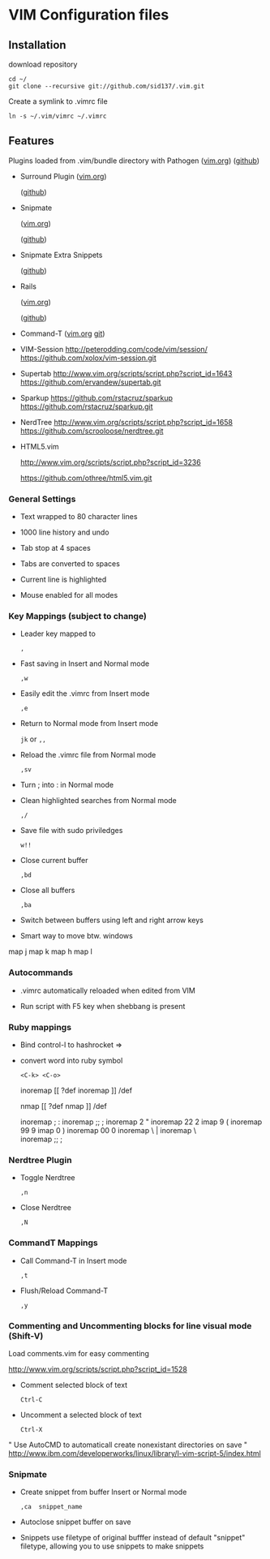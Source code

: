 # VIM Configuration files


## Installation

download repository

    cd ~/
    git clone --recursive git://github.com/sid137/.vim.git

Create a symlink to .vimrc file
    
    ln -s ~/.vim/vimrc ~/.vimrc




## Features


Plugins loaded from .vim/bundle directory with Pathogen
([vim.org](http://www.vim.org/scripts/script.php?script_id=2332))
([github](http://github.com/tpope/vim-pathogen))


*   Surround Plugin ([vim.org](http://www.vim.org/scripts/script.php?script_id=1697))

    ([github](http://github.com/tpope/vim-surround))


*   Snipmate 

    ([vim.org](http://www.vim.org/scripts/script.php?script_id=2540))

    ([github](http://github.com/msanders/snipmate.vim))


*   Snipmate Extra Snippets

    ([github](https://github.com/scrooloose/snipmate-snippets.git))


*   Rails

    ([vim.org](http://www.vim.org/scripts/script.php?script_id=1567))

    ([github](http://github.com/tpope/vim-rails))


*   Command-T
    ([vim.org](http://www.vim.org/scripts/script.php?script_id=3025)
    [git](https://git.wincent.com/command-t.git))


*   VIM-Session
    <http://peterodding.com/code/vim/session/>
    <https://github.com/xolox/vim-session.git>


*   Supertab
    <http://www.vim.org/scripts/script.php?script_id=1643>
    <https://github.com/ervandew/supertab.git>


*   Sparkup
    <https://github.com/rstacruz/sparkup>
    <https://github.com/rstacruz/sparkup.git>


*   NerdTree
    <http://www.vim.org/scripts/script.php?script_id=1658>
    <https://github.com/scrooloose/nerdtree.git>


*   HTML5.vim

    <http://www.vim.org/scripts/script.php?script_id=3236>

    <https://github.com/othree/html5.vim.git>



### General Settings

* Text wrapped to 80 character lines
  
* 1000 line history and undo

* Tab stop at 4 spaces

* Tabs are converted to spaces

* Current line is highlighted

* Mouse enabled for all modes


### Key Mappings  (subject to change)

* Leader key mapped to 
  
    `,`


* Fast saving in Insert and Normal mode

    `,w`


* Easily edit the .vimrc from Insert mode

    `,e`


* Return to Normal mode from Insert mode

    `jk`    or  `,,`

* Reload the .vimrc file from Normal mode

    `,sv`

* Turn ; into : in Normal mode


* Clean highlighted searches from Normal mode

    `,/`


* Save file with sudo priviledges

    `w!!`


* Close current buffer

    `,bd`


* Close all buffers

    `,ba`


* Switch between buffers using left and right arrow keys

    
* Smart way to move btw. windows

map <C-j> <C-W>j
map <C-k> <C-W>k
map <C-h> <C-W>h
map <C-l> <C-W>l


### Autocommands

* .vimrc automatically reloaded when edited from VIM


* Run script with F5 key when shebbang is present


### Ruby mappings

* Bind control-l to hashrocket =>

* convert word into ruby symbol
    
    `<C-k> <C-o>`

   
    inoremap <buffer> [[ ?def <CR>
    inoremap <buffer> ]] /def <CR>

    nmap <buffer> [[ ?def <CR>
    nmap <buffer> ]] /def <CR>

    inoremap <buffer> ; :
    inoremap <buffer> ;; ;
    inoremap <buffer> 2 "
    inoremap <buffer> 22 2
    imap <buffer> 9 (
    inoremap <buffer> 99 9
    imap <buffer> 0 )
    inoremap <buffer> 00 0
    inoremap <buffer> \ |
    inoremap <buffer> \\ \
    inoremap <buffer> ;; ;

### Nerdtree Plugin 

* Toggle Nerdtree

    `,n`

* Close Nerdtree

    `,N`


### CommandT Mappings


* Call Command-T in Insert mode

    `,t`

* Flush/Reload Command-T 

    
    `,y`


### Commenting and Uncommenting blocks for line visual mode (Shift-V)
Load comments.vim for easy commenting

http://www.vim.org/scripts/script.php?script_id=1528



* Comment selected block of text

    `Ctrl-C`   
        
* Uncomment a selected block of text

    `Ctrl-X`



" Use AutoCMD to automaticall create nonexistant directories on save
" http://www.ibm.com/developerworks/linux/library/l-vim-script-5/index.html


### Snipmate

*   Create snippet from buffer Insert or Normal mode

    `,ca  snippet_name`

*	Autoclose snippet buffer on save

*   Snippets use filetype of original bufffer instead of default "snippet"
	filetype, allowing you to use snippets to make snippets

